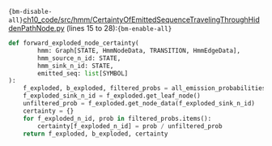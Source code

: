 `{bm-disable-all}`[ch10_code/src/hmm/CertaintyOfEmittedSequenceTravelingThroughHiddenPathNode.py](ch10_code/src/hmm/CertaintyOfEmittedSequenceTravelingThroughHiddenPathNode.py) (lines 15 to 28):`{bm-enable-all}`

```python
def forward_exploded_node_certainty(
        hmm: Graph[STATE, HmmNodeData, TRANSITION, HmmEdgeData],
        hmm_source_n_id: STATE,
        hmm_sink_n_id: STATE,
        emitted_seq: list[SYMBOL]
):
    f_exploded, b_exploded, filtered_probs = all_emission_probabilities(hmm, hmm_source_n_id, hmm_sink_n_id, emitted_seq)
    f_exploded_sink_n_id = f_exploded.get_leaf_node()
    unfiltered_prob = f_exploded.get_node_data(f_exploded_sink_n_id)
    certainty = {}
    for f_exploded_n_id, prob in filtered_probs.items():
        certainty[f_exploded_n_id] = prob / unfiltered_prob
    return f_exploded, b_exploded, certainty
```